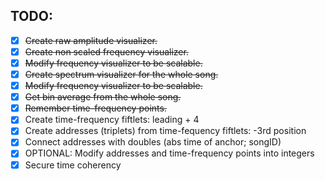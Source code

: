 ﻿## TODO:
- [x] ~~Create raw amplitude visualizer.~~
- [x] ~~Create non scaled frequency visualizer.~~
- [x] ~~Modify frequency visualizer to be scalable.~~
- [x] ~~Create spectrum visualizer for the whole song.~~
- [x] ~~Modify frequency visualizer to be scalable.~~
- [x] ~~Get bin average from the whole song.~~
- [x] ~~Remember time-frequency points.~~
- [x] Create time-frequency fiftlets: leading + 4
- [x] Create addresses (triplets) from time-fequency fiftlets: -3rd position
- [x] Connect addresses with doubles (abs time of anchor; songID)
- [x] OPTIONAL: Modify addresses and time-frequency points into integers
- [x] Secure time coherency